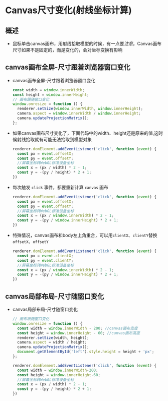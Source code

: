 # Canvas尺寸变化(射线坐标计算)

## 概述

+ 鼠标单击canvas画布，用射线拾取模型的时候，有一点要*注意*，Canvas画布尺寸如果不是固定的，而是变化的，会对坐标变换有影响

## canvas画布全屏-尺寸跟着浏览器窗口变化

+ canvas画布全屏-尺寸跟着浏览器窗口变化

  ```js
  const width = window.innerWidth;
  const height = window.innerHeight;
  // 画布跟随窗口变化
  window.onresize = function () {
    renderer.setSize(window.innerWidth, window.innerHeight);
    camera.aspect = window.innerWidth / window.innerHeight;
    camera.updateProjectionMatrix();
  };
  ```

+ 如果canvas画布尺寸变化了，下面代码中的width、height还是原来的值,这时候射线拾取就有可能无法拾取到模型对象

  ```js
  renderer.domElement.addEventListener('click', function (event) {
    const px = event.offsetX;
    const py = event.offsetY;
    //屏幕坐标转WebGL标准设备坐标
    const x = (px / width) * 2 - 1;
    const y = -(py / height) * 2 + 1;
  })
  ```

+ 每次触发 `click` 事件，都要重新计算 `canvas` 画布

  ```js
  renderer.domElement.addEventListener('click', function (event) {
    const px = event.offsetX;
    const py = event.offsetY;
    //屏幕坐标转WebGL标准设备坐标
    const x = (px / window.innerWidth) * 2 - 1;
    const y = -(py / window.innerHeight) * 2 + 1;
  })
  ```

+ 特殊情况，canvas画布和body左上角重合，可以用`clientX`、`clientY`替换`offsetX`、`offsetY`

  ```js
  renderer.domElement.addEventListener('click', function (event) {
    const px = event.clientX;
    const py = event.clientY;
    //屏幕坐标转WebGL标准设备坐标
    const x = (px / window.innerWidth) * 2 - 1;
    const y = -(py / window.innerHeight) * 2 + 1;
  })
  ```

## canvas局部布局-尺寸随窗口变化

+ canvas局部布局-尺寸随窗口变化

  ```js
  // 画布跟随窗口变化
  window.onresize = function () {
    const width = window.innerWidth - 200; //canvas画布宽度
    const height = window.innerHeight - 60; //canvas画布高度
    renderer.setSize(width, height);
    camera.aspect = width / height;
    camera.updateProjectionMatrix();
    document.getElementById('left').style.height = height + 'px';
  };
  ```

  ```js
  renderer.domElement.addEventListener('click', function (event) {
    const width = window.innerWidth-200;
    const height = window.innerHeight-60;
    //屏幕坐标转WebGL标准设备坐标
    const x = (px / width) * 2 - 1;
    const y = -(py / height) * 2 + 1;
  })
  ```
